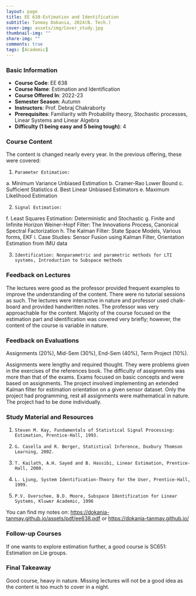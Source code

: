 ```yaml
---
layout: page
title: EE 638-Estimation and Identification
subtitle: Tanmay Dokania, 2024(B. Tech.)
cover-img: assets/img/Cover_study.jpg
thumbnail-img: ""
share-img: ""
comments: true
tags: [Academic]
---
```


### Basic Information

- **Course Code**: EE 638
- **Course Name**: Estimation and Identification
- **Course Offered In**: 2022-23
- **Semester Season**: Autumn
- **Instructors**: Prof. Debraj Chakraborty
- **Prerequisites**: Familiarity with Probability theory, Stochastic processes, Linear Systems and Linear Algebra
- **Difficulty (1 being easy and 5 being tough)**: 4

### Course Content


The content is changed nearly every year. In the previous offering, these were covered:
1.     Parameter Estimation:
a.    Minimum Variance Unbiased Estimation
b.    Cramer-Rao Lower Bound
c.    Sufficient Statistics
d.    Best Linear Unbiased Estimators
e.    Maximum Likelihood Estimation 

2.     Signal Estimation:
f.     Least Squares Estimation: Deterministic and Stochastic
g.    Finite and Infinite Horizon Weiner-Hopf Filter: The Innovations Process, Canonical Spectral Factorization
h.    The Kalman Filter: State Space Models, Various forms, EKF
i.     Case Studies: Sensor Fusion using Kalman Filter, Orientation Estimation from IMU data

3.     Identification: Nonparametric and parametric methods for LTI systems, Introduction to Subspace methods
### Feedback on Lectures


The lectures were good as the professor provided frequent examples to improve the understanding of the content. There were no tutorial sessions as such. The lectures were interactive in nature and professor used chalk-board and provided handwritten notes. The professor was very approachable for the content. Majority of the course focused on the estimation part and identification was covered very briefly; however, the content of the course is variable in nature.
### Feedback on Evaluations


Assignments (20%), Mid-Sem (30%), End-Sem (40%), Term Project (10%).

Assignments were lengthy and required thought. They were problems given in the exercises of the references book. The difficulty of assignments was more than that of the exams. Exams focused on basic concepts and were based on assignments. The project involved implementing an extended Kalman filter for estimation orientation on a given sensor dataset. Only the project had programming, rest all assignments were mathematical in nature. The project had to be done individually.
### Study Material and Resources


1.     Steven M. Kay, Fundamentals of Statistical Signal Processing: Estimation, Prentice-Hall, 1993.
2.     G. Casella and R. Berger, Statistical Inference, Duxbury Thomson Learning, 2002.
3.     T. Kailath, A.H. Sayed and B. Hassibi, Linear Estimation, Prentice- Hall, 2000.
4.     L. Ljung, System Identification-Theory for the User, Prentice-Hall, 1999.
5.     P.V. Overschee, B.D. Moore, Subspace Identification for Linear Systems, Kluwer Academic, 1996

You can find my notes on: https://dokania-tanmay.github.io/assets/pdf/ee638.pdf or  https://dokania-tanmay.github.io/
### Follow-up Courses


If one wants to explore estimation further, a good course is SC651: Estimation on Lie groups.
### Final Takeaway


Good course, heavy in nature. Missing lectures will not be a good idea as the content is too much to cover in a night.